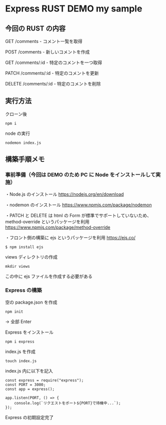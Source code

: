 # Express RUST DEMO my sample

## 今回の RUST の内容

GET /comments - コメント一覧を取得

POST /comments - 新しいコメントを作成

GET /comments/:id - 特定のコメントを一つ取得

PATCH /comments/:id - 特定のコメントを更新

DELETE /comments/:id - 特定のコメントを削除

## 実行方法

クローン後

```
npm i
```

node の実行

```
nodemon index.js
```

## 構築手順メモ

### 事前準備（今回は DEMO のため PC に Node をインストールして実施）

・Node.js のインストール
https://nodejs.org/en/download

・nodemon のインストール
https://www.npmjs.com/package/nodemon

・PATCH と DELETE は html の Form が標準でサポートしていないため、method-override というパッケージを利用
https://www.npmjs.com/package/method-override

・フロント側の構築に ejs というパッケージを利用
https://ejs.co/

```
$ npm install ejs
```

views ディレクトリの作成

```
mkdir views
```

この中に ejs ファイルを作成する必要がある

### Express の構築

空の package.json を作成

```
npm init
```

→ 全部 Enter

Express をインストール

```
npm i express
```

index.js を作成

```
touch index.js
```

index.js 内に以下を記入

```
const express = require("express");
const PORT = 3000;
const app = express();

app.listen(PORT, () => {
    console.log(`リクエストをポート${PORT}で待機中...`);
});
```

Express の初期設定完了
